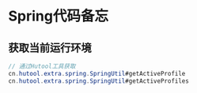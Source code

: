 # Spring代码备忘

## 获取当前运行环境

```java
// 通过Hutool工具获取
cn.hutool.extra.spring.SpringUtil#getActiveProfile
cn.hutool.extra.spring.SpringUtil#getActiveProfiles
```

